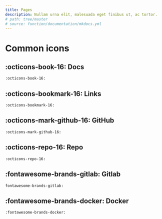 ```yaml
---
title: Pages
description: Nullam urna elit, malesuada eget finibus ut, ac tortor.
# path: tree/master
# source: function/documentation/mkdocs.yml
---
```


# Common icons

## :octicons-book-16: Docs
```
:octicons-book-16:
```

## :octicons-bookmark-16: Links
```
:octicons-bookmark-16:
```

## :octicons-mark-github-16: GitHub
```
:octicons-mark-github-16:
```

## :octicons-repo-16: Repo
```
:octicons-repo-16:
```

## :fontawesome-brands-gitlab: Gitlab
```
fontawesome-brands-gitlab:
```

## :fontawesome-brands-docker: Docker
```
:fontawesome-brands-docker:
```
